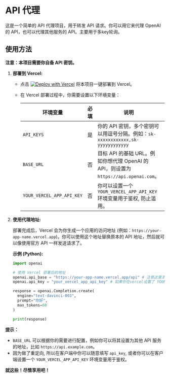 # API 代理

这是一个简单的 API 代理项目，用于转发 API 请求。你可以用它来代理 OpenAI 的 API，也可以代理其他服务的 API。主要用于多key轮询。

## 使用方法

**注意：本项目需要你自备 API 密钥。**

1. **部署到 Vercel:**

    *   点击 [![Deploy with Vercel](https://vercel.com/button)](https://vercel.com/new/clone?repository-url=[https://github.com/sigazen/api-proxy]) 将本项目一键部署到 Vercel。
    *   在 Vercel 部署过程中，你需要设置以下环境变量：

        | 环境变量     | 必填 | 说明                                                                                     | 默认值                     |
        | ------------ | ---- | ---------------------------------------------------------------------------------------- | -------------------------- |
        | `API_KEYS`   | 是   | 你的 API 密钥，多个密钥可以用逗号分隔。例如：`sk-xxxxxxxxxxxx,sk-yyyyyyyyyyyy`          | 无                         |
        | `BASE_URL`   | 否   | 目标 API 的基础 URL。例如你想代理 OpenAI 的 API，则设置为 `https://api.openai.com`。  | `https://api.openai.com` |
        | `YOUR_VERCEL_APP_API_KEY`   | 否   | 你可以设置一个 `YOUR_VERCEL_APP_API_KEY` 环境变量用于鉴权, 防止滥用。  | 无                         |

2. **使用代理地址:**

    部署完成后，Vercel 会为你生成一个应用的访问地址 (例如：`https://your-app-name.vercel.app`)。你可以使用这个地址替换原本的 API 地址，然后就可以像使用官方 API 一样发送请求了。

    **示例 (Python):**

    ```python
    import openai

    # 使用 Vercel 部署后的地址
    openai.api_base = "https://your-app-name.vercel.app/api" # 注意这里添加了 /api
    openai.api_key = "your_vercel_app_api_key" # 如果你在vercel设置了 YOUR_VERCEL_APP_API_KEY, 那这里就填对应的值

    response = openai.Completion.create(
      engine="text-davinci-003",
      prompt="你好",
      max_tokens=60
    )

    print(response)
    ```


**提示：**

*   `BASE_URL` 可以根据你的需要进行配置，例如你可以将其设置为其他 API 服务的地址，比如 `https://api.example.com`。
*   因为做了重定向, 所以在客户端中你可以随意填写 `api_key`, 或者你可以在客户端设置一个 `YOUR_VERCEL_APP_API_KEY` 环境变量用于鉴权。

**就这些！尽情享用吧！**
